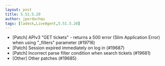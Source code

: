 ```yaml
---
layout: post
title: 5.51.5.20
author: jperdochqu
tags: [ladesk,LiveAgent,5.51.5.20]
---
```

- [Patch] APIv3 "GET tickets" - returns a 500 error (Slim Application Error) when using "_filters" parameter (#19716)
- [Patch] Session expired immediately on log in (#19687)
- [Patch] Incorrect parse filter condition when search tickets (#19681)
- [Other] Other patches (#19685)
